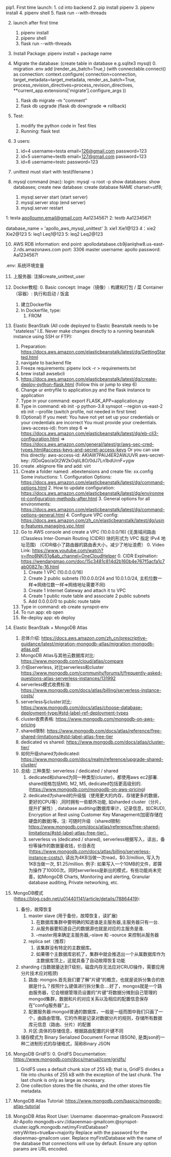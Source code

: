 pip1. First time launch:
    1. cd into backend
    2. pip install pipenv
    3. pipenv install
    4. pipenv shell
    5. flask run --with-threads

2. launch after first time
    1. pipenv install
    2. pipenv shell
    3. flask run --with-threads


4. Install Package: pipenv install + package name

5. Migrate the database: (create table in database e.g.sqlite3 mysql)
    0. migration .env add (render_as_batch=True,)
     (with connectable.connect() as connection:
        context.configure(
            connection=connection,
            target_metadata=target_metadata,
            render_as_batch=True,
            process_revision_directives=process_revision_directives,
            **current_app.extensions['migrate'].configure_args
        ))
    1. flask db migrate -m "comment"
    2. flask db upgrade (flask db downgrade => rollback)
            
6. Test: 
    1. modify the python code in Test files
    2. Running: flask test
    
7. 3 users:
      1. id=4 username=testa email=126@gmail.com password=123
      2. id=5 username=testb email=127@gmail.com password=123
      2. id=6 username=testc password=123

8. unittest must start with test(filename )

9. mysql command (mac):
    login: mysql -u root -p
    show databases: show databases;
    create new database: create database NAME charset=utf8;
    1.  mysql.server start (start server)
    2.  mysql.server stop  (end server)
    3.  mysql.server restart

<!-- Second way:
1. configure the make_shell_context() in manage.py (Start a python interpreter containing the context of the application)

2. Execution:
        Use HTTPie to test the API (need 2 terminals)
            1. run the flask in one terminal (1-3 steps) (must run the server)
            2. Do 1-2 steps in another terminal, then command. Example: 
            http POST http://localhost:5000/users username=test1 password=123 -->

1: testa apolloumn.email@gmail.com Aa1234567!
2: testb Aa1234567!

database_name = 'apollo_aws_mysql_unittest'
3: xie1 Xie1@123
4：xie2 Xie2@123
5: leq1 Leq1@123
5: leq2 Leq2@123


10. AWS RDB information:
    end point: apollodatabase.cb9jianlqhw8.us-east-2.rds.amazonaws.com
    port: 3306
    master username: apollo
    password: Aa1234567!


.env: 系统环境变量


11. 上服务器:
    注掉create_unittest_user

12. Docker教程:
    0. Basic concept:
        Image（镜像）: 构建和打包 / 菜
        Container（容器）: 执行和启动 / 饭盒
    1. 建立Dockerfile
    2. In Dockerfile, type:
        1. FROM

13. Elastic BeanStalk (All code deployed to Elastic Beanstalk needs to be "stateless" I.E. Never make changes directly to a running beanstalk instance using SSH or FTP):
    1. Preparation: https://docs.aws.amazon.com/elasticbeanstalk/latest/dg/GettingStarted.html
    2. navigate to backend file
    3. Freeze requirements:
        pipenv lock -r > requirements.txt 
    4. brew install awsebcli
    5. https://docs.aws.amazon.com/elasticbeanstalk/latest/dg/create-deploy-python-flask.html (follow this or jump to step 6)
    6. Change ur entryfile to application.py and the flask instance to application
    7. Type in your command: export FLASK_APP=application.py
    8. Type in command: eb init -p python-3.8 synspot --region us-east-2
        eb init --profile <profilename> (switch profile, not needed in first time)
    9. (Optional) If you meet: You have not yet set up your credentials or your credentials are incorrect
        You must provide your credentials.
        (aws-access-id): from step 6 => https://docs.aws.amazon.com/elasticbeanstalk/latest/dg/eb-cli3-configuration.html => https://docs.aws.amazon.com/general/latest/gr/aws-sec-cred-types.html#access-keys-and-secret-access-keys
        Or you can use this directly:
        aws-access-id: AKIAW7PAIJ4ER2AWJUVR
        aws-secret-key: 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   
    10. create .ebignore file and add: virt
    11. Create a folder named: .ebextensions and create file: xx.config 
            Some instuctions:
                1. Configuration Options: https://docs.aws.amazon.com/elasticbeanstalk/latest/dg/command-options.html
                2. How to update configuration: https://docs.aws.amazon.com/elasticbeanstalk/latest/dg/environment-configuration-methods-after.html
                3. General options for all environments: https://docs.aws.amazon.com/elasticbeanstalk/latest/dg/command-options-general.html
                4. Configure VPC config: https://docs.aws.amazon.com/zh_cn/elasticbeanstalk/latest/dg/using-features.managing.vpc.html
    12. Go to AWS console and create a VPC (10.0.0.0/16) (无类域间路由 (Classless Inter-Domain Routing (CIDR)) 块的形式为 VPC 指定 IPv4 地址范围) （CIDR缩小了路由器的路由表大小，减少了地址浪费）
        0. Video Link: https://www.youtube.com/watch?v=ifno8NKj51g&ab_channel=OneCloudHelper
        0. CIDR Explnation: https://wendangmao.com/doc/15c3481c814d2b160b4e767f5acfa1c7ab00827e-16.html
        1. Create 1 VPC (10.0.0.0/16)
        2. Create 2 public subnets (10.0.0.0/24 and 10.0.1.0/24, 主机位数一样=>网络位数一样=>网络地址需要不同)
        3. Create 1 Internet Gateway and attach it to VPC
        4. Create 1 public route table and associate 2 public subnets
        5. Add 0.0.0.0/0 to public route table
    13. Type in command: eb create synspot-env
    14. To run app: eb open
    15. Re-deploy app: eb deploy
        

14. Elastic BeanStalk + MongoDB Atlas
    1. 总体介绍: https://docs.aws.amazon.com/zh_cn/prescriptive-guidance/latest/migration-mongodb-atlas/migration-mongodb-atlas.pdf
    2. MongoDB Atlas与其他云数据库对比: https://www.mongodb.com/cloud/atlas/compare
    3. 介绍serverless, 对比serverless和cluster https://www.mongodb.com/community/forums/t/frequently-asked-questions-atlas-serverless-instances/131992
    4. serverless模式收费标准: https://www.mongodb.com/docs/atlas/billing/serverless-instance-costs/
    5. serverless与cluster对比: https://www.mongodb.com/docs/atlas/choose-database-deployment-type/#std-label-ref-deployment-types
    6. cluster收费表格: https://www.mongodb.com/mongodb-on-aws-pricing
    7. shared限制: https://www.mongodb.com/docs/atlas/reference/free-shared-limitations/#std-label-atlas-free-tier
    8. dedicated vs shared: https://www.mongodb.com/docs/atlas/cluster-tier/
    9. 如何升级shared为dedicated: https://www.mongodb.com/docs/realm/reference/upgrade-shared-cluster/
    10. 总结: 三种类型: serverless / dedicated / shared
        1. dedicated和shared为同一种类型(cluster)，都使用aws ec2部署. shared规格包括M0, M2, M5, dedicated包括更高级别的. (https://www.mongodb.com/mongodb-on-aws-pricing)
        2. dedicated为shared的升级版（使用更大的内存，存储更多的数据，更好的CPU等）,同时拥有一些额外功能, 如sharded cluster（分片，提升扩展性）, database auditing(数据库审计，记录信息，如CRUD), Encryption at Rest using Customer Key Management(加密存储在硬盘的数据)等。注: 可随时升级 （shared限制: https://www.mongodb.com/docs/atlas/reference/free-shared-limitations/#std-label-atlas-free-tier）
        3. serverless vs (dedicated / shared), serverless根据写入，读出，备份等操作的数据量收钱，价目表在(https://www.mongodb.com/docs/atlas/billing/serverless-instance-costs/), 读出为4KB当做一次read，$0.3/million, 写入为1KB当做一次, $1.25/million. 例子: 如果写入一个10MB的文件，即算为操作了10000次。同时serverless是新出的模式，有些功能尚未完善，如MongoDB Charts, Monitoring and alerting, Granular database auditing, Private networking, etc.

15. MongoDB模式 (https://blog.csdn.net/u014401141/article/details/78864419):
    1. 备份，故障恢复
        1. master slave (用于备份，故障恢复，读扩展)
            1. 在数据库集群中要明确的知道谁是主服务器,主服务器只有一台.
            2. 从服务器要知道自己的数据源也就是对应的主服务是谁.
            3. –master用来确定主服务器,–slave 和 –source 来控制从服务器
        2. replica set（推荐）
            1. 该集群没有特定的主数据库。
            2. 如果哪个主数据库宕机了，集群中就会推选出一个从属数据库作为主数据库顶上，这就具备了自动故障恢复功能
    2. sharding (当数据量达到T级别，磁盘内存无法应对CRUD操作，需要应用分片技术应对瓶颈)
        1. 路由: mongos.首先我们要了解”片键“的概念，也就是说拆分集合的依据是什么？按照什么键值进行拆分集合….好了，mongos就是一个路由服务器，它会根据管理员设置的“片键”将数据分摊到自己管理的mongod集群，数据和片的对应关系以及相应的配置信息保存在”config服务器”上。
        2. 配置服务器:mongod普通的数据库，一般是一组而图中我们只画了一个，由路由管理。它的作用是记录对数据分片的规则，存储所有数据库元信息（路由、分片）的配置
        3. 片区:具体的存储信息，根据路由配置的片键不同
    3. 储存模式为 Binary Serialized Document Format (BSON), 是类json的一种二进制形式的存储格式，简称Binary JSON

16. MongoDB GridFS:
    0. GridFS Documentation: https://www.mongodb.com/docs/manual/core/gridfs/
    1. GridFS uses a default chunk size of 255 kB; that is, GridFS divides a file into chunks of 255 kB with the exception of the last chunk. The last chunk is only as large as necessary. 
    2. One collection stores the file chunks, and the other stores file metadata.

16. MongoDB Atlas Tutorial:
    https://www.mongodb.com/basics/mongodb-atlas-tutorial

17. MongoDB Atlas Root User:
    Username: diaoenmao-gmailcom
    Password: AI-Apollo
    mongodb+srv://diaoenmao-gmailcom:<password>@synspot-cluster.iqgfk.mongodb.net/myFirstDatabase?retryWrites=true&w=majority
    Replace <password> with the password for the diaoenmao-gmailcom user. Replace myFirstDatabase with the name of the database that connections will use by default. Ensure any option params are URL encoded.


